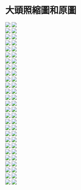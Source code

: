 # 大頭照縮圖和原圖  
![](alongz_x60) ![](alongz_x600.png)  
![](az12345685x60) ![](az12345685x600.png)  
![](babybaby1111x60) ![](babybaby1111x600.png)  
![](baso0416x60) ![](baso0416x600.png)  
![](breeze0920x60) ![](breeze0920x600.png)  
![](butter870519x60) ![](butter870519x600.png)  
![](butterflyouox60) ![](butterflyouox600.png)  
![](chiue9493x60) ![](chiue9493x600.png)  
![](elsa0704x60) ![](elsa0704x600.png)  
![](hare0o0cheerx60) ![](hare0o0cheerx600.png)  
![](jeffchoux60) ![](jeffchoux600.png)  
![](kyaryqx60) ![](kyaryqx600.png)  
![](mybabykiss520x60) ![](mybabykiss520x600.png)  
![](nai0529x60) ![](nai0529x600.png)  
![](resver5x60) ![](resver5x600.png)  
![](rou0629x60) ![](rou0629x600.png)  
![](shiauherx60) ![](shiauherx600.png)  
![](shiutomx60) ![](shiutomx600.png)  
![](silver0301x60) ![](silver0301x600.png)  
![](swallowf1ipx60) ![](swallowf1ipx600.png)  
![](tachilolzx60) ![](tachilolzx600.png)  
![](takuto_skyx60) ![](takuto_skyx600.png)  
![](tuna0127x60) ![](tuna0127x600.png)  
![](user86418641x60) ![](user86418641x600.png)  
![](yeh_changx60) ![](yeh_changx600.png)  
![](zaforeverx60) ![](zaforeverx600.png)  
![](zxc37102x60) ![](zxc37102x600.png)  
